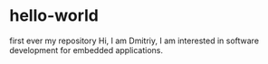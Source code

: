 # hello-world
first ever my repository
Hi, I am Dmitriy, I am interested in software development for embedded applications.
